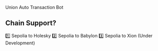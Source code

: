 Union Auto Transaction Bot

## Chain Support?
1️⃣ Sepolia to Holesky
2️⃣ Sepolia to Babylon
3️⃣ Sepolia to Xion (Under Development)
